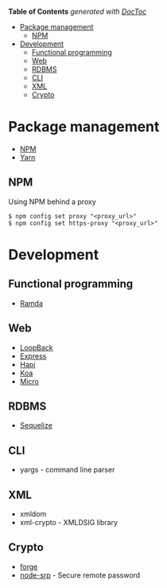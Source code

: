 <!-- START doctoc generated TOC please keep comment here to allow auto update -->
<!-- DON'T EDIT THIS SECTION, INSTEAD RE-RUN doctoc TO UPDATE -->
**Table of Contents**  *generated with [DocToc](https://github.com/thlorenz/doctoc)*

- [Package management](#package-management)
  - [NPM](#npm)
- [Development](#development)
  - [Functional programming](#functional-programming)
  - [Web](#web)
  - [RDBMS](#rdbms)
  - [CLI](#cli)
  - [XML](#xml)
  - [Crypto](#crypto)

<!-- END doctoc generated TOC please keep comment here to allow auto update -->

# Package management

- [NPM](https://npmjs.org)
- [Yarn](https://yarnpkg.com)

## NPM

Using NPM behind a proxy

    $ npm config set proxy "<proxy_url>"
    $ npm config set https-proxy "<proxy_url>"

# Development

## Functional programming

- [Ramda](http://ramdajs.com)

## Web

- [LoopBack](https://loopback.io)
- [Express](https://expressjs.com)
- [Hapi](https://hapijs.com)
- [Koa](http://koajs.com)
- [Micro](https://github.com/zeit/micro)

## RDBMS

- [Sequelize](http://docs.sequelizejs.com/)

## CLI

- yargs - command line parser

## XML

- xmldom
- xml-crypto - XMLDSIG library

## Crypto

- [forge](https://github.com/digitalbazaar/forge)
- [node-srp](https://github.com/mozilla/node-srp) - Secure remote password
